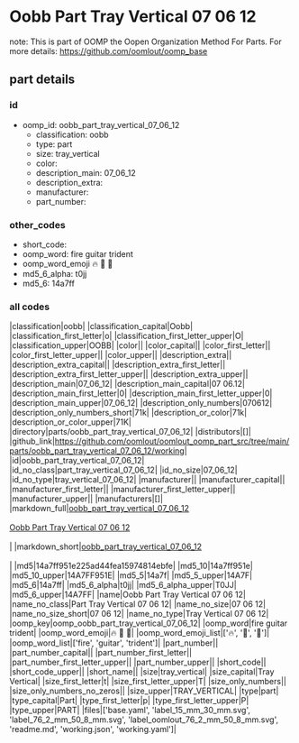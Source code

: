 # Oobb Part Tray Vertical 07 06 12  

note: This is part of OOMP the Oopen Organization Method For Parts. For more details: https://github.com/oomlout/oomp_base

##  part details





### id
* oomp_id: oobb_part_tray_vertical_07_06_12
  * classification: oobb
  * type: part
  * size: tray_vertical
  * color: 
  * description_main: 07_06_12
  * description_extra: 
  * manufacturer: 
  * part_number: 

### other_codes
* short_code: 
* oomp_word: fire guitar trident
* oomp_word_emoji :fire: :guitar: :trident:
* md5_6_alpha: t0jj
* md5_6: 14a7ff

### all codes 
|classification|oobb|
|classification_capital|Oobb|
|classification_first_letter|o|
|classification_first_letter_upper|O|
|classification_upper|OOBB|
|color||
|color_capital||
|color_first_letter||
|color_first_letter_upper||
|color_upper||
|description_extra||
|description_extra_capital||
|description_extra_first_letter||
|description_extra_first_letter_upper||
|description_extra_upper||
|description_main|07_06_12|
|description_main_capital|07 06.12|
|description_main_first_letter|0|
|description_main_first_letter_upper|0|
|description_main_upper|07_06_12|
|description_only_numbers|070612|
|description_only_numbers_short|71k|
|description_or_color|71k|
|description_or_color_upper|71K|
|directory|parts/oobb_part_tray_vertical_07_06_12|
|distributors|[]|
|github_link|https://github.com/oomlout/oomlout_oomp_part_src/tree/main/parts/oobb_part_tray_vertical_07_06_12/working|
|id|oobb_part_tray_vertical_07_06_12|
|id_no_class|part_tray_vertical_07_06_12|
|id_no_size|07_06_12|
|id_no_type|tray_vertical_07_06_12|
|manufacturer||
|manufacturer_capital||
|manufacturer_first_letter||
|manufacturer_first_letter_upper||
|manufacturer_upper||
|manufacturers|[]|
|markdown_full|[oobb_part_tray_vertical_07_06_12](https://github.com/oomlout/oomlout_oomp_part_src/tree/main/parts/oobb_part_tray_vertical_07_06_12/working)<br>[](https://github.com/oomlout/oomlout_oomp_part_src/tree/main/parts/oobb_part_tray_vertical_07_06_12/working)<br>[Oobb Part Tray Vertical 07 06 12](https://github.com/oomlout/oomlout_oomp_part_src/tree/main/parts/oobb_part_tray_vertical_07_06_12/working)<br><br>|
|markdown_short|[oobb_part_tray_vertical_07_06_12](https://github.com/oomlout/oomlout_oomp_part_src/tree/main/parts/oobb_part_tray_vertical_07_06_12/working)<br><br>|
|md5|14a7ff951e225ad44fea15974814ebfe|
|md5_10|14a7ff951e|
|md5_10_upper|14A7FF951E|
|md5_5|14a7f|
|md5_5_upper|14A7F|
|md5_6|14a7ff|
|md5_6_alpha|t0jj|
|md5_6_alpha_upper|T0JJ|
|md5_6_upper|14A7FF|
|name|Oobb Part Tray Vertical 07 06 12|
|name_no_class|Part Tray Vertical 07 06 12|
|name_no_size|07 06 12|
|name_no_size_short|07 06 12|
|name_no_type|Tray Vertical 07 06 12|
|oomp_key|oomp_oobb_part_tray_vertical_07_06_12|
|oomp_word|fire guitar trident|
|oomp_word_emoji|:fire: :guitar: :trident:|
|oomp_word_emoji_list|[':fire:', ':guitar:', ':trident:']|
|oomp_word_list|['fire', 'guitar', 'trident']|
|part_number||
|part_number_capital||
|part_number_first_letter||
|part_number_first_letter_upper||
|part_number_upper||
|short_code||
|short_code_upper||
|short_name||
|size|tray_vertical|
|size_capital|Tray Vertical|
|size_first_letter|t|
|size_first_letter_upper|T|
|size_only_numbers||
|size_only_numbers_no_zeros||
|size_upper|TRAY_VERTICAL|
|type|part|
|type_capital|Part|
|type_first_letter|p|
|type_first_letter_upper|P|
|type_upper|PART|
|files|['base.yaml', 'label_15_mm_30_mm.svg', 'label_76_2_mm_50_8_mm.svg', 'label_oomlout_76_2_mm_50_8_mm.svg', 'readme.md', 'working.json', 'working.yaml']|
